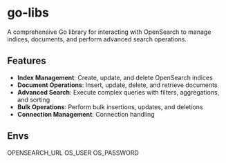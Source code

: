 # go-libs



A comprehensive Go library for interacting with OpenSearch to manage indices, documents, and perform advanced search operations.

## Features

- **Index Management**: Create, update, and delete OpenSearch indices
- **Document Operations**: Insert, update, delete, and retrieve documents
- **Advanced Search**: Execute complex queries with filters, aggregations, and sorting
- **Bulk Operations**: Perform bulk insertions, updates, and deletions
- **Connection Management**: Connection handling

## Envs
OPENSEARCH_URL
OS_USER
OS_PASSWORD